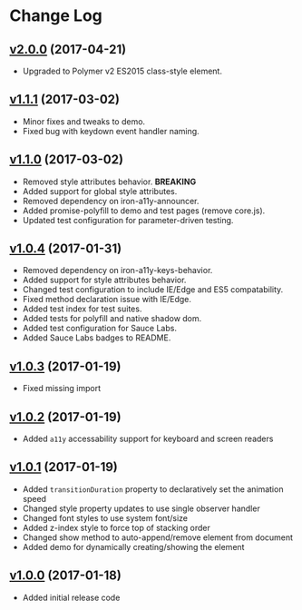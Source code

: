 # Change Log

## [v2.0.0](https://github.com/arsnebula/nebula-toast/releases/tag/v2.0.0) (2017-04-21)

- Upgraded to Polymer v2 ES2015 class-style element.

## [v1.1.1](https://github.com/arsnebula/nebula-toast/releases/tag/v1.1.1) (2017-03-02)

- Minor fixes and tweaks to demo.
- Fixed bug with keydown event handler naming.

## [v1.1.0](https://github.com/arsnebula/nebula-toast/releases/tag/v1.1.0) (2017-03-02)

- Removed style attributes behavior. **BREAKING**
- Added support for global style attributes.
- Removed dependency on iron-a11y-announcer.
- Added promise-polyfill to demo and test pages (remove core.js).
- Updated test configuration for parameter-driven testing.

## [v1.0.4](https://github.com/arsnebula/nebula-toast/releases/tag/v1.0.4) (2017-01-31)

- Removed dependency on iron-a11y-keys-behavior.
- Added support for style attributes behavior.
- Changed test configuration to include IE/Edge and ES5 compatability.
- Fixed method declaration issue with IE/Edge.
- Added test index for test suites.
- Added tests for polyfill and native shadow dom.
- Added test configuration for Sauce Labs.
- Added Sauce Labs badges to README.

## [v1.0.3](https://github.com/arsnebula/nebula-toast/releases/tag/v1.0.3) (2017-01-19)

- Fixed missing import

## [v1.0.2](https://github.com/arsnebula/nebula-toast/releases/tag/v1.0.2) (2017-01-19)

- Added `a11y` accessability support for keyboard and screen readers

## [v1.0.1](https://github.com/arsnebula/nebula-toast/releases/tag/v1.0.1) (2017-01-19)

- Added `transitionDuration` property to declaratively set the animation speed
- Changed style property updates to use single observer handler
- Changed font styles to use system font/size
- Added z-index style to force top of stacking order
- Changed show method to auto-append/remove element from document
- Added demo for dynamically creating/showing the element

## [v1.0.0](https://github.com/arsnebula/nebula-toast/releases/tag/v1.0.0) (2017-01-18)

- Added initial release code